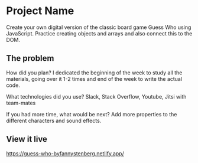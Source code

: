 # Project Name

Create your own digital version of the classic board game Guess Who using JavaScript.
Practice creating objects and arrays and also connect this to the DOM.

## The problem

How did you plan?
I dedicated the beginning of the week to study all the materials, going over it 1-2 times and end of the week to write the actual code.

What technologies did you use?
Slack, Stack Overflow, Youtube, Jitsi with team-mates

If you had more time, what would be next?
Add more properties to the different characters and sound effects.

## View it live

https://guess-who-byfannystenberg.netlify.app/
